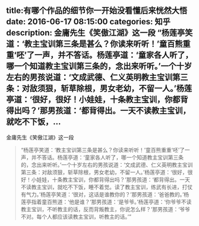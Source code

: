 title:有哪个作品的细节你一开始没看懂后来恍然大悟
date: 2016-06-17   08:15:00 
categories: 知乎 
 description: 金庸先生《笑傲江湖》这一段 “杨莲亭笑道：‘教主宝训第三条是甚么？你读来听听！’童百熊重重‘呸’了一声，并不答话。杨莲亭道：‘童家各人听了，哪一个知道教主宝训第三条的，念出来听听。’一个十岁左右的男孩说道：‘文成武德、仁义英明教主宝训第三条：对敌须狠，斩草除根，男女老幼，不留一人。’杨莲亭道：‘很好，很好！小娃娃，十条教主宝训，你都背得出吗？’那男孩道：‘都背得出。一天不读教主宝训，就吃不下饭，…
  --- 
 金庸先生《笑傲江湖》这一段

> “杨莲亭笑道：‘教主宝训第三条是甚么？你读来听听！’童百熊重重‘呸’了一声，并不答话。杨莲亭道：‘童家各人听了，哪一个知道教主宝训第三条的，念出来听听。’一个十岁左右的男孩说道：‘文成武德、仁义英明教主宝训第三条：对敌须狠，斩草除根，男女老幼，不留一人。’杨莲亭道：‘很好，很好！小娃娃，十条教主宝训，你都背得出吗？’那男孩道：‘都背得出。一天不读教主宝训，就吃不下饭，睡不着觉。读了教主宝训，练武有长进，打仗有气力。’杨莲亭笑道：‘很对，这话是谁教你的？’那男孩道：‘爸爸教的。’杨莲亭指着童百熊道：‘他是谁？’那男孩道：‘是爷爷。’杨莲亭道：‘你爷爷不读教主宝训，不听教主的话，反而背叛教主，你说怎么样？’那男孩道：‘爷爷不对。每个人都应该读教主宝训，听教主的话。’”